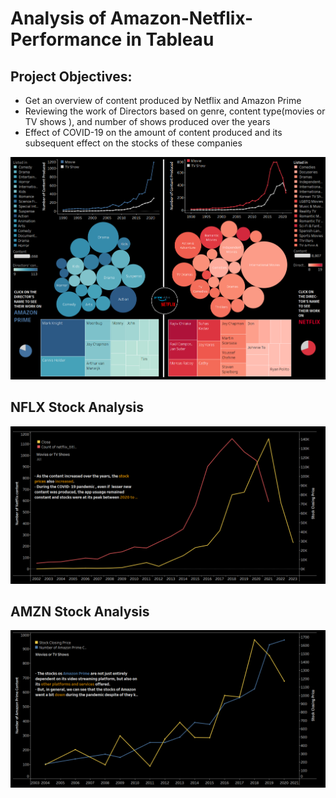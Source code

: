 # Analysis of Amazon-Netflix-Performance in Tableau

## Project Objectives:
- Get an overview  of content produced by Netflix and Amazon Prime
-  Reviewing the work of Directors based on genre, content type(movies or TV shows ), and number of shows produced over the years
- Effect of COVID-19 on the amount of content produced and its subsequent effect on the stocks of these companies
  
![](AtGlance.png)

## NFLX Stock Analysis 
![](NFLX.png)


## AMZN Stock Analysis 
![](AMZN.png)

